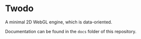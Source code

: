 # Twodo

A minimal 2D WebGL engine, which is data-oriented.

Documentation can be found in the `docs` folder of this repository.
